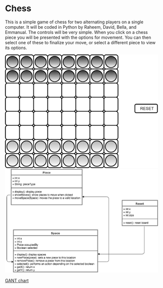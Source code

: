 # Chess
This is a simple game of chess for two alternating players on a single computer.
It will be coded in Python by Raheem, David, Bella, and Emmanual.
The controls will be very simple. When you click on a chess
piece you will be presented with the options for movement.
You can then select one of these to finalize your move, or select a different piece to view its options.

![GUI](https://github.com/The-tiny-asian/chess/blob/master/ChessGUI.png)
![Diagram](https://github.com/The-tiny-asian/chess/blob/master/ChessClassDiagram.png)


[GANT chart](https://docs.google.com/spreadsheets/d/1WjiPxPRB9XxdMgmoj6aKLD_7BoBjqClho6jLnPDHRwM/edit?ts=5a9ef4ae#gid=186001220)
